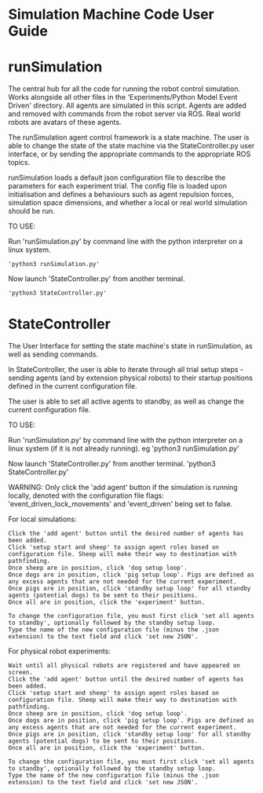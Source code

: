# Simulation Machine Code User Guide


# runSimulation

The central hub for all the code for running the robot control simulation. Works alongside all other files in the 'Experiments/Python Model Event Driven' directory.
All agents are simulated in this script. Agents are added and removed with commands from the robot server via ROS. Real world robots are avatars of these agents.

The runSimulation agent control framework is a state machine. The user is able to change the state of the state machine via the StateController.py user interface,
or by sending the appropriate commands to the appropriate ROS topics.

runSimulation loads a default json configuration file to describe the parameters for each experiment trial. The config file is loaded upon initialisation and
defines a behaviours such as agent repulsion forces, simulation space dimensions, and whether a local or real world simulation should be run.


TO USE:

Run 'runSimulation.py' by command line with the python interpreter on a linux system.


    'python3 runSimulation.py'

Now launch 'StateController.py' from another terminal.


    'python3 StateController.py'

# StateController

The User Interface for setting the state machine's state in runSimulation, as well as sending commands.

In StateController, the user is able to iterate through all trial setup steps - sending agents (and by extension physical robots)
to their startup positions defined in the current configuration file.

The user is able to set all active agents to standby, as well as change the current configuration file.


TO USE:

Run 'runSimulation.py' by command line with the python interpreter on a linux system (if it is not already running).
eg 'python3 runSimulation.py'

Now launch 'StateController.py' from another terminal.
'python3 StateController.py'

WARNING: Only click the 'add agent' button if the simulation is running locally, denoted with the configuration file flags:
'event_driven_lock_movements' and 'event_driven' being set to false.

For local simulations:

    Click the 'add agent' button until the desired number of agents has been added.
    Click 'setup start and sheep' to assign agent roles based on configuration file. Sheep will make their way to destination with pathfinding.
    Once sheep are in position, click 'dog setup loop'.
    Once dogs are in position, click 'pig setup loop'. Pigs are defined as any excess agents that are not needed for the current experiment.
    Once pigs are in position, click 'standby setup loop' for all standby agents (potential dogs) to be sent to their positions.
    Once all are in position, click the 'experiment' button.

    To change the configuration file, you must first click 'set all agents to standby', optionally followed by the standby setup loop.
    Type the name of the new configuration file (minus the .json extension) to the text field and click 'set new JSON'.

For physical robot experiments:

    Wait until all physical robots are registered and have appeared on screen.
    Click the 'add agent' button until the desired number of agents has been added.
    Click 'setup start and sheep' to assign agent roles based on configuration file. Sheep will make their way to destination with pathfinding.
    Once sheep are in position, click 'dog setup loop'.
    Once dogs are in position, click 'pig setup loop'. Pigs are defined as any excess agents that are not needed for the current experiment.
    Once pigs are in position, click 'standby setup loop' for all standby agents (potential dogs) to be sent to their positions.
    Once all are in position, click the 'experiment' button.

    To change the configuration file, you must first click 'set all agents to standby', optionally followed by the standby setup loop.
    Type the name of the new configuration file (minus the .json extension) to the text field and click 'set new JSON'.

